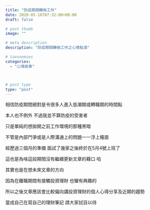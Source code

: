 ```yaml
---
title: "防疫期間轉換工作"
date: 2020-05-16T07:32:00+08:00
draft: false

# post thumb
image: ""

# meta description
description: "防疫期間轉換工作之心情點滴"

# taxonomies
categories: 
  - "心情故事"



# post type
type: "post"
---
```



相信防疫期間絕對是令很多人進入低潮期或轉職期的時間點

本人也不例外 不過我並不算防疫的受害者

只是單純的想拋開之前工作環境的那種黑暗

不管是內部鬥爭或是人際溝通上的問題一一浮上檯面

經歷過三個月的準備 面試了幾家之後終於在5月4號上班了

這也是為啥這段期間沒有繼續更新文章的藉口 哈

其實也是在想未來文章的方向

因為在離職期間有接觸投資理財 也蠻有興趣的

所以之後文章應該會比較偏向講投資理財的個人心得分享及近期的趨勢

當成自己在寫自己的理財筆記 請大家拭目以待